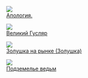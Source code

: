 ![](/books/sf_fantasy/Кир%20Булычев/Апология..jpg)  
[Апология.](/books/sf_fantasy/Кир%20Булычев/Апология.)

![](/books/sf_fantasy/Кир%20Булычев/Великий%20Гусляр.jpg)  
[Великий Гусляр](/books/sf_fantasy/Кир%20Булычев/Великий%20Гусляр)

![](/books/sf_fantasy/Кир%20Булычев/Золушка%20на%20рынке%20(Золушка).jpg)  
[Золушка на рынке (Золушка)](/books/sf_fantasy/Кир%20Булычев/Золушка%20на%20рынке%20(Золушка))

![](/books/sf_fantasy/Кир%20Булычев/Подземелье%20ведьм.jpg)  
[Подземелье ведьм](/books/sf_fantasy/Кир%20Булычев/Подземелье%20ведьм)
